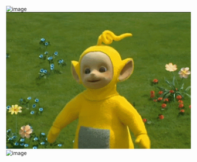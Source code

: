 ![image](http://photocdn.sohu.com/20160110/mp53626998_1452406631205_7.gif)
![image](https://raw.githubusercontent.com/fzuEureka/Record/master/timg.gif)
![image](https://raw.githubusercontent.com/fzuEureka/Eureka/master/timg%20(2).gif)

